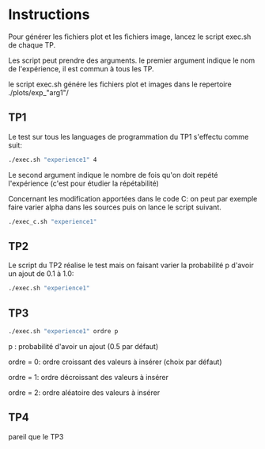 # Instructions

Pour générer les fichiers plot et les fichiers image, lancez le script exec.sh de chaque TP.

Les script peut prendre des arguments. le premier argument indique le nom de l'expérience, il est commun à tous les TP.

le script exec.sh génére les fichiers plot et images dans le repertoire ./plots/exp_"arg1"/

## TP1

Le test sur tous les languages de programmation du TP1 s'effectu comme suit:
```bash
./exec.sh "experience1" 4
```
Le second argument indique le nombre de fois qu'on doit repété l'expérience (c'est pour étudier la répétabilité)

Concernant les modification apportées dans le code C: on peut par exemple faire varier alpha dans les sources puis on lance le script suivant.


```bash
./exec_c.sh "experience1"
```
## TP2

Le script du TP2 réalise le test mais on faisant varier la probabilité p d'avoir un ajout de 0.1 à 1.0:

```bash
./exec.sh "experience1"
```

## TP3

```bash
./exec.sh "experience1" ordre p
```
p : probabilité d'avoir un ajout (0.5 par défaut)

ordre = 0: ordre croissant des valeurs à insérer (choix par défaut)

ordre = 1: ordre décroissant des valeurs à insérer

ordre = 2: ordre aléatoire des valeurs à insérer

## TP4

pareil que le TP3